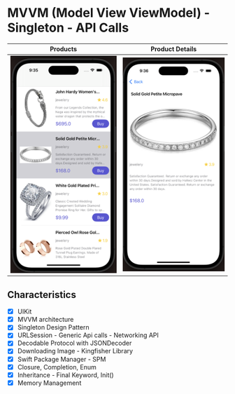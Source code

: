 # MVVM (Model View ViewModel) - Singleton - API Calls

Products     |  Product Details
:-------------------------:|:-------------------------:
<img alt="Products List" src="Screenshots/ProductList.png">|<img alt="Products list" src="Screenshots/Details.png">

## Characteristics

- [x] UIKit
- [x] MVVM architecture
- [x] Singleton Design Pattern
- [x] URLSession - Generic Api calls - Networking API
- [x] Decodable Protocol with JSONDecoder
- [x] Downloading Image - Kingfisher Library
- [x] Swift Package Manager - SPM
- [x] Closure, Completion, Enum
- [x] Inheritance - Final Keyword, Init()
- [x] Memory Management
